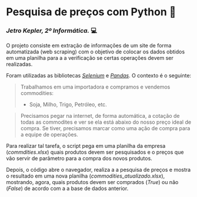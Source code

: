 # Pesquisa de preços com Python 💸

### _Jetro Kepler, 2º Informática._ 💻

O projeto consiste em extração de informações de um site de forma automatizada (web scraping) com o objetivo de colocar os dados obtidos em uma planilha para a a verificação se certas operações devem ser realizadas.

Foram utilizadas as bibliotecas [_Selenium_](https://www.selenium.dev/documentation/) e [_Pandas_](https://pandas.pydata.org/docs/). O contexto é o seguinte:

> Trabalhamos em uma importadora e compramos e vendemos commodities:
> - Soja, Milho, Trigo, Petróleo, etc.

>Precisamos pegar na internet, de forma automática, a cotação de todas as commodites e ver se ela está abaixo do nosso preço ideal de compra. Se tiver, precisamos marcar como uma ação de compra para a equipe de operações.

Para realizar tal tarefa, o script pega em uma planilha da empresa (_commdities.xlsx_) quais produtos devem ser pesquisados e o preços que vão servir de parãmetro para a compra dos novos produtos.

Depois, o código abre o navegador, realiza a a pesquisa de preços e mostra o resultado em uma nova planilha (_commodities_atualizado.xlsx_), mostrando, agora, quais produtos devem ser comprados (_True_) ou não (_False_) de acordo com a a base de dados anterior.